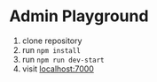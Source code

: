 # Admin Playground

1) clone repository
2) run `npm install`
3) run `npm run dev-start`
4) visit [localhost:7000](localhost:7000)